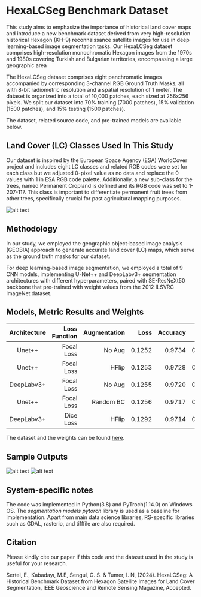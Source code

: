 # HexaLCSeg Benchmark Dataset

This study aims to emphasize the importance of historical land cover maps and introduce a new benchmark dataset derived from very high-resolution historical Hexagon (KH-9) reconnaissance satellite images for use in deep learning-based image segmentation tasks. Our HexaLCSeg dataset comprises high-resolution monochromatic Hexagon images from the 1970s and 1980s covering Turkish and Bulgarian territories, encompassing a large geographic area

The HexaLCSeg dataset comprises eight panchromatic images accompanied by corresponding 3-channel RGB Ground Truth Masks, all with 8-bit radiometric resolution and a spatial resolution of 1 meter. The dataset is organized into a total of 10,000 patches, each sized at 256x256 pixels. 
We split our dataset into 70% training (7000 patches), 15% validation (1500 patches), and 15% testing (1500 patches). 

The dataset, related source code, and pre-trained models are available below.

Land Cover (LC) Classes Used In This Study
----------------------

Our dataset is inspired by the European Space Agency (ESA) WorldCover project and includes eight LC classes and related RGB codes were set for each class but we adjusted 0-pixel value as no data and replace the 0 values with 1 in ESA RGB code palette.
Additionally, a new sub-class for the trees, named Permanent Cropland is defined and its RGB code was set to 1-207-117. This class is important to differentiate permanent fruit trees from other trees, specifically crucial for past agricultural mapping purposes.

![alt text](LULCclasses.jpg)

Methodology
---------------------
In our study, we employed the geographic object-based image analysis (GEOBIA) approach to generate accurate land cover (LC) maps, which serve as the ground truth masks for our dataset. 

For deep learning-based image segmentation, we employed a total of 9 CNN models, implementing U-Net++ and DeepLabv3+ segmentation architectures with different hyperparameters, paired with SE-ResNeXt50 backbone that pre-trained with weight values from the 2012 ILSVRC ImageNet dataset.


Models, Metric Results and Weights
---------------------
| Architecture | Loss Function | Augmentation | Loss | Accuracy | IoU | F-1 Score | Precision | Recall | Weights |
|:------------------:|-------------------------:|-------------------------:| -------------------------:| -------------------------:| -------------------------:| -------------------------:| -------------------------:| -------------------------:| -------------------------:|
| Unet++ | Focal Loss | No Aug | 0.1252 | 0.9734 | 0.8052 | 0.8804 | 0.8805 | 0.8803 | [weights](https://drive.google.com)|
| Unet++ | Focal Loss | HFlip | 0.1253 | 0.9728 | 0.8008 | 0.8776 | 0.8778 | 0.8774 | [weights](https://drive.google.com)|
| DeepLabv3+ | Focal Loss | No Aug | 0.1255 | 0.9720 | 0.7959 | 0.8739 | 0.8744 | 0.8734 | [weights](https://drive.google.com)|
| Unet++ | Focal Loss | Random BC | 0.1256 | 0.9717 | 0.7938 | 0.8725 | 0.8727 | 0.8723 | [weights](https://drive.google.com)|
| DeepLabv3+ | Dice Loss | HFlip | 0.1292 | 0.9714 | 0.7928 | 0.8714  | 0.8717 | 0.8711 | [weights](https://drive.google.com)|

The dataset and the weights can be found [here](https://drive.google.com).


Sample Outputs
---------------------
![alt text](outputs_0.png)
![alt text](outputs_1.png)




System-specific notes
---------------------
The code was implemented in Python(3.8) and PyTroch(1.14.0) on Windows OS. The *segmentation models pytorch* library is used as a baseline for implementation. Apart from main data science libraries, RS-specific libraries such as GDAL, rasterio, and tifffile are also required.


Citation
---------------------
Please kindly cite our paper if this code and the dataset used in the study is useful for your research.

Sertel, E., Kabadayı, M.E, Sengul, G. S. & Tumer, I. N, (2024). HexaLCSeg: A Historical Benchmark Dataset from Hexagon Satellite Images for Land Cover Segmentation, IEEE Geoscience and Remote Sensing Magazine, Accepted.



